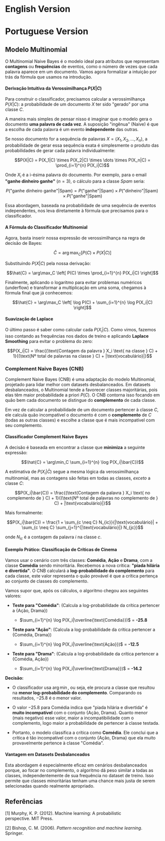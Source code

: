 # English Version

# Portuguese Version

## Modelo Multinomial

O Multinomial Naive Bayes é o modelo ideal para atributos que representam **contagens** ou **frequências** de eventos, como o número de vezes que cada palavra aparece em um documento. Vamos agora formalizar a intuição por trás da fórmula que usamos na introdução.

#### Derivação Intuitiva da Verossimilhança $P(X|C)$

Para construir o classificador, precisamos calcular a verossimilhança $P(X|C)$: a probabilidade de um documento $X$ ter sido "gerado" por uma classe $C$.

A maneira mais simples de pensar nisso é imaginar que o modelo gera o documento **uma palavra de cada vez**. A suposição "ingênua" (Naive) é que a escolha de cada palavra é um evento **independente** das outras.

Se nosso documento for a sequência de palavras $X = (X_1, X_2, ..., X_n)$, a probabilidade de gerar essa sequência exata é simplesmente o produto das probabilidades de gerar cada palavra individualmente:

$$P(X|C) = P(X_1|C) \times P(X_2|C) \times \dots \times P(X_n|C) = \prod_{i=1}^{n} P(X_i|C)$$

Onde $X_i$ é a i-ésima palavra do documento. Por exemplo, para o email **"ganhe dinheiro ganhe"** ($n=3$), o cálculo para a classe *Spam* seria:

$$P(\text{"ganhe dinheiro ganhe"}|\text{Spam}) = P(\text{"ganhe"}|\text{Spam}) \times P(\text{"dinheiro"}|\text{Spam}) \times P(\text{"ganhe"}|\text{Spam})$$

Essa abordagem, baseada na probabilidade de uma sequência de eventos independentes, nos leva diretamente à fórmula que precisamos para o classificador.


#### A Fórmula do Classificador Multinomial

Agora, basta inserir nossa expressão de verossimilhança na regra de decisão de Bayes:

$$\hat{C} = \arg\max_C \left[ P(C) \times P(X|C) \right]$$

Substituindo $P(X|C)$ pela nossa derivação:

$$\hat{C} = \arg\max_C \left[ P(C) \times \prod_{i=1}^{n} P(X_i|C) \right]$$

Finalmente, aplicando o logaritmo para evitar problemas numéricos (underflow) e transformar a multiplicação em uma soma, chegamos à fórmula final que já conhecemos:

$$\hat{C} = \arg\max_C \left[ \log P(C) + \sum_{i=1}^{n} \log P(X_i|C) \right]$$

#### Suavização de Laplace

O último passo é saber como calcular cada $P(X_i|C)$. Como vimos, fazemos isso contando as frequências nos dados de treino e aplicando **Laplace Smoothing** para evitar o problema do zero:

$$P(X_i|C) = \frac{(\text{Contagem da palavra } X_i \text{ na classe } C) + 1}{(\text{Nº total de palavras na classe } C) +  |\text{vocabulário}|}$$


### Complement Naive Bayes (CNB)

Complement Naive Bayes (CNB) é uma adaptação do modelo Multinomial, projetado para lidar melhor com datasets desbalanceados. Em datasets desbalanceados, o Multinomial tende a favorecer classes majoritárias, pois elas têm maior probabilidade a priori $P(C)$. O CNB contorna isso focando em quão bem cada documento se distingue do **complemento** de cada classe.

Em vez de calcular a probabilidade de um documento pertencer à classe $C$, ele calcula quão incompatível o documento é com o **complemento** de $C$ (todas as outras classes) e escolhe a classe que é mais incompatível com seu complemento.

#### Classificador Complement Naive Bayes

A decisão é baseada em encontrar a classe que **minimiza** a seguinte expressão:

$$\hat{C} = \arg\min_C \sum_{i=1}^{n} \log P(X_i|\bar{C})$$

A estimativa de $P(X_i|\bar{C})$ segue a mesma lógica da verossimilhança multinomial, mas as contagens são feitas em todas as classes, *exceto* a classe $C$:

$$P(X_i|\bar{C}) = \frac{(\text{Contagem da palavra } X_i \text{ no complemento de } C) + 1}{(\text{Nº total de palavras no complemento de } C) + |\text{vocabulário}|}$$

Mais formalmente:

$$P(X_i|\bar{C}) = \frac{1 + \sum_{c \neq C} N_{ic}}{|\text{vocabulário}| + \sum_{c \neq C} \sum_{j=1}^{|\text{vocabulário}|} N_{jc}}$$

onde $N_{ic}$ é a contagem da palavra $i$ na classe $c$.

#### Exemplo Prático: Classificação de Críticas de Cinema

Vamos usar o cenário com três classes: **Comédia**, **Ação** e **Drama**, com a classe **Comédia** sendo minoritária. Recebemos a nova crítica: **"piada hilária e divertida"**. O CNB calculará a **log-probabilidade do complemento** para cada classe, este valor representa o quão provável é que a crítica pertença ao conjunto de classes do complemento.

Vamos supor que, após os cálculos, o algoritmo chegou aos seguintes valores:

* **Teste para "Comédia"**: (Calcula a log-probabilidade da crítica pertencer a {Ação, Drama})
    * $\sum_{i=1}^{n} \log P(X_i|\overline{\text{Comédia}})$ = **-25.8**

* **Teste para "Ação"**: (Calcula a log-probabilidade da crítica pertencer a {Comédia, Drama})
    * $\sum_{i=1}^{n} \log P(X_i|\overline{\text{Ação}})$ = **-12.5**

* **Teste para "Drama"**: (Calcula a log-probabilidade da crítica pertencer a {Comédia, Ação})
    * $\sum_{i=1}^{n} \log P(X_i|\overline{\text{Drama}})$ = **-14.2**

**Decisão:**

- O classificador usa $\arg\min$, ou seja, ele procura a classe que resultou na **menor log-probabilidade do complemento**. Comparando os resultados, $-25.8$ é o menor valor.

- O valor $-25.8$ para Comédia indica que "piada hilária e divertida" é **muito incompatível** com o conjunto {Ação, Drama}. Quanto menor (mais negativo) esse valor, maior a incompatibilidade com o complemento, logo maior a probabilidade de pertencer à classe testada.

- Portanto, o modelo classifica a crítica como **Comédia**. Ele conclui que a crítica é tão incompatível com o conjunto {Ação, Drama} que ela muito provavelmente pertence à classe "Comédia".

#### Vantagem em Datasets Desbalanceados

Esta abordagem é especialmente eficaz em cenários desbalanceados porque, ao focar no complemento, o algoritmo dá peso similar a todas as classes, independentemente de sua frequência no dataset de treino. Isso permite que classes minoritárias tenham uma chance mais justa de serem selecionadas quando realmente apropriado.

## Referências

[1] Murphy, K. P. (2012). Machine learning: A probabilistic perspective. MIT Press.

[2] Bishop, C. M. (2006). *Pattern recognition and machine learning*. Springer.
